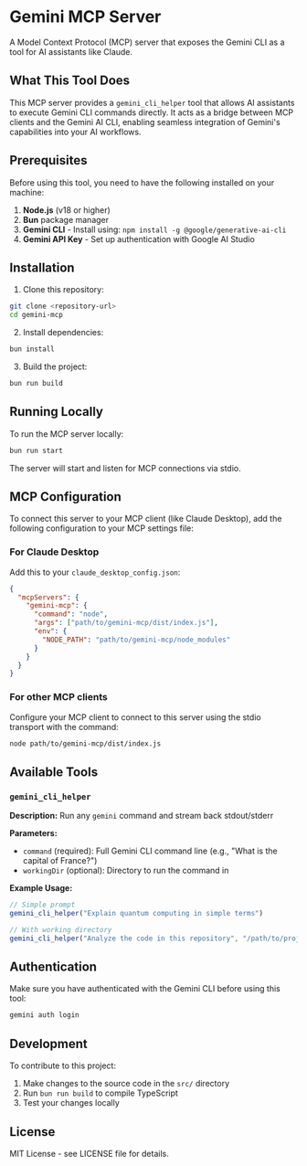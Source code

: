 # Gemini MCP Server

A Model Context Protocol (MCP) server that exposes the Gemini CLI as a tool for AI assistants like Claude.

## What This Tool Does

This MCP server provides a `gemini_cli_helper` tool that allows AI assistants to execute Gemini CLI commands directly. It acts as a bridge between MCP clients and the Gemini AI CLI, enabling seamless integration of Gemini's capabilities into your AI workflows.

## Prerequisites

Before using this tool, you need to have the following installed on your machine:

1. **Node.js** (v18 or higher)
2. **Bun** package manager
3. **Gemini CLI** - Install using: `npm install -g @google/generative-ai-cli`
4. **Gemini API Key** - Set up authentication with Google AI Studio

## Installation

1. Clone this repository:
```bash
git clone <repository-url>
cd gemini-mcp
```

2. Install dependencies:
```bash
bun install
```

3. Build the project:
```bash
bun run build
```

## Running Locally

To run the MCP server locally:

```bash
bun run start
```

The server will start and listen for MCP connections via stdio.

## MCP Configuration

To connect this server to your MCP client (like Claude Desktop), add the following configuration to your MCP settings file:

### For Claude Desktop

Add this to your `claude_desktop_config.json`:

```json
{
  "mcpServers": {
    "gemini-mcp": {
      "command": "node",
      "args": ["path/to/gemini-mcp/dist/index.js"],
      "env": {
        "NODE_PATH": "path/to/gemini-mcp/node_modules"
      }
    }
  }
}
```

### For other MCP clients

Configure your MCP client to connect to this server using the stdio transport with the command:
```bash
node path/to/gemini-mcp/dist/index.js
```

## Available Tools

### `gemini_cli_helper`

**Description:** Run any `gemini` command and stream back stdout/stderr

**Parameters:**
- `command` (required): Full Gemini CLI command line (e.g., "What is the capital of France?")
- `workingDir` (optional): Directory to run the command in

**Example Usage:**
```javascript
// Simple prompt
gemini_cli_helper("Explain quantum computing in simple terms")

// With working directory
gemini_cli_helper("Analyze the code in this repository", "/path/to/project")
```

## Authentication

Make sure you have authenticated with the Gemini CLI before using this tool:

```bash
gemini auth login
```

## Development

To contribute to this project:

1. Make changes to the source code in the `src/` directory
2. Run `bun run build` to compile TypeScript
3. Test your changes locally

## License

MIT License - see LICENSE file for details.
